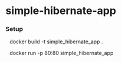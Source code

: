 # simple-hibernate-app

 

### Setup

` ` docker build -t simple_hibernate_app . ` `

` ` docker run -p 80:80 simple_hibernate_app ` `

